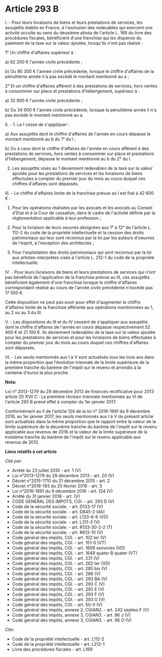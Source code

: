 # Article 293 B

I. - Pour leurs livraisons de biens et leurs prestations de services, les assujettis établis en France, à l'exclusion des
redevables qui exercent une activité occulte au sens du deuxième alinéa de l'article L. 169 du livre des procédures fiscales,
bénéficient d'une franchise qui les dispense du paiement de la taxe sur la valeur ajoutée, lorsqu'ils n'ont pas réalisé : 

1° Un chiffre d'affaires supérieur à : 

a) 82 200 € l'année civile précédente ; 

b) Ou 90 300 € l'année civile précédente, lorsque le chiffre d'affaires de la pénultième année n'a pas excédé le montant
mentionné au a ; 

2° Et un chiffre d'affaires afférent à des prestations de services, hors ventes à consommer sur place et prestations
d'hébergement, supérieur à : 

a) 32 900 € l'année civile précédente ; 

b) Ou 34 900 € l'année civile précédente, lorsque la pénultième année il n'a pas excédé le montant mentionné au a. 

II. - 1. Le I cesse de s'appliquer : 

a) Aux assujettis dont le chiffre d'affaires de l'année en cours dépasse le montant mentionné au b du 1° du I ; 

b) Ou à ceux dont le chiffre d'affaires de l'année en cours afférent à des prestations de services, hors ventes à consommer
sur place et prestations d'hébergement, dépasse le montant mentionné au b du 2° du I. 

2. Les assujettis visés au 1 deviennent redevables de la taxe sur la valeur ajoutée pour les prestations de services et les
livraisons de biens effectuées à compter du premier jour du mois au cours duquel ces chiffres d'affaires sont dépassés. 

III. - Le chiffre d'affaires limite de la franchise prévue au I est fixé à 42 600 € : 

1. Pour les opérations réalisées par les avocats et les avocats au Conseil d'Etat et à la Cour de cassation, dans le cadre de
l'activité définie par la réglementation applicable à leur profession ; 

2. Pour la livraison de leurs oeuvres désignées aux 1° à 12° de l'article L. 112-2 du code de la propriété intellectuelle et
la cession des droits patrimoniaux qui leur sont reconnus par la loi par les auteurs d'oeuvres de l'esprit, à l'exception des
architectes ; 

3. Pour l'exploitation des droits patrimoniaux qui sont reconnus par la loi aux artistes-interprètes visés à l'article L.
212-1 du code de la propriété intellectuelle. 

IV. - Pour leurs livraisons de biens et leurs prestations de services qui n'ont pas bénéficié de l'application de la
franchise prévue au III, ces assujettis bénéficient également d'une franchise lorsque le chiffre d'affaires correspondant
réalisé au cours de l'année civile précédente n'excède pas 17 500 €. 

Cette disposition ne peut pas avoir pour effet d'augmenter le chiffre d'affaires limite de la franchise afférente aux
opérations mentionnées au 1, au 2 ou au 3 du III.

V. - Les dispositions du III et du IV cessent de s'appliquer aux assujettis dont le chiffre d'affaires de l'année en cours
dépasse respectivement 52 400 € et 21 100 €. Ils deviennent redevables de la taxe sur la valeur ajoutée pour les prestations
de services et pour les livraisons de biens effectuées à compter du premier jour du mois au cours duquel ces chiffres
d'affaires sont dépassés. 

VI. - Les seuils mentionnés aux I à V sont actualisés tous les trois ans dans la même proportion que l'évolution triennale de
la limite supérieure de la première tranche du barème de l'impôt sur le revenu et arrondis à la centaine d'euros la plus
proche.

**Nota:**

Loi n° 2013-1279 du 29 décembre 2013 de finances rectificative pour 2013 article 20 XVII C : La première révision triennale
mentionnée au VI de l'article 293 B prend effet à compter du 1er janvier 2017. 

Conformément au II de l'article 124 de la loi n° 2016-1691 du 9 décembre 2016,  au 1er  janvier 2017, les seuils mentionnés
aux I à V du présent article sont  actualisés dans la même proportion que le rapport entre la valeur de la  limite supérieure
de la deuxième tranche du barème de l'impôt sur le  revenu applicable aux revenus de 2016 et la valeur de la limite
supérieure de la troisième tranche du barème de l'impôt sur le revenu  applicable aux revenus de 2013.

**Liens relatifs à cet article**

_Cité par_:

  - Arrêté du 23 juillet 2010 - art. 1 (V)
  - Loi n°2013-1279 du 29 décembre 2013 - art. 20 (V)
  - Décret n°2015-1710 du 21 décembre 2015 - art. 2
  - Décret n°2016-193 du 25 février 2016 - art. 3
  - Loi n°2016-1691 du 9 décembre 2016 - art. 124 (V)
  - Arrêté du 31 janvier 2018 - art. (V)
  - CODE GENERAL DES IMPOTS, CGI. - art. 293 D (V)
  - Code de la sécurité sociale. - art. D133-17 (V)
  - Code de la sécurité sociale. - art. D845-2 (Ab)
  - Code de la sécurité sociale. - art. L133-6-8 (VD)
  - Code de la sécurité sociale. - art. L311-3 (V)
  - Code de la sécurité sociale. - art. R133-30-2-2 (T)
  - Code de la sécurité sociale. - art. R613-10 (V)
  - Code général des impôts, CGI. - art. 102 ter (V)
  - Code général des impôts, CGI. - art. 151-0 (VT)
  - Code général des impôts, CGI. - art. 1609 sexvicies (VD)
  - Code général des impôts, CGI. - art. 1649 quater B quater (VT)
  - Code général des impôts, CGI. - art. 231 (V)
  - Code général des impôts, CGI. - art. 262 ter (VD)
  - Code général des impôts, CGI. - art. 285 bis (V)
  - Code général des impôts, CGI. - art. 286 (V)
  - Code général des impôts, CGI. - art. 293 BA (V)
  - Code général des impôts, CGI. - art. 293 C (V)
  - Code général des impôts, CGI. - art. 293 E (V)
  - Code général des impôts, CGI. - art. 293 F (V)
  - Code général des impôts, CGI. - art. 293 G (V)
  - Code général des impôts, CGI. - art. 50-0 (V)
  - Code général des impôts, annexe 2, CGIAN2. - art. 242 septies F (V)
  - Code général des impôts, annexe 3, CGIAN3. - art. 96 J (V)
  - Code général des impôts, annexe 3, CGIAN3. - art. 96 O (V)

_Cite_:

  - Code de la propriété intellectuelle - art. L112-2
  - Code de la propriété intellectuelle - art. L212-1
  - Livre des procédures fiscales - art. L169
